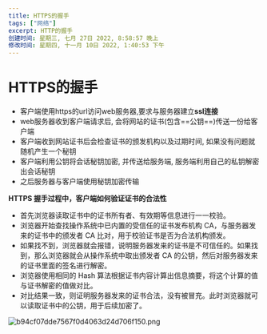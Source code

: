 ```yaml
---
title: HTTPS的握手
tags: ["网络"]
excerpt: HTTP的握手
创建时间: 星期三, 七月 27日 2022, 8:58:57 晚上
修改时间: 星期四, 十一月 10日 2022, 1:40:53 下午
---
```

# HTTPS的握手

- 客户端使用https的url访问web服务器,要求与服务器建立**ssl连接**
- web服务器收到客户端请求后, 会将网站的证书(包含==公钥==)传送一份给客户端
- 客户端收到网站证书后会检查证书的颁发机构以及过期时间, 如果没有问题就随机产生一个秘钥
- 客户端利用公钥将会话秘钥加密, 并传送给服务端, 服务端利用自己的私钥解密出会话秘钥
- 之后服务器与客户端使用秘钥加密传输

**HTTPS 握手过程中，客户端如何验证证书的合法性**

- 首先浏览器读取证书中的证书所有者、有效期等信息进行一一校验。
- 浏览器开始查找操作系统中已内置的受信任的证书发布机构 CA，与服务器发来的证书中的颁发者 CA 比对，用于校验证书是否为合法机构颁发。
- 如果找不到，浏览器就会报错，说明服务器发来的证书是不可信任的。如果找到，那么浏览器就会从操作系统中取出颁发者 CA 的公钥，然后对服务器发来的证书里面的签名进行解密。
- 浏览器使用相同的 Hash 算法根据证书内容计算出信息摘要，将这个计算的值与证书解密的值做对比。
- 对比结果一致，则证明服务器发来的证书合法，没有被冒充。此时浏览器就可以读取证书中的公钥，用于后续加密了。

![b94cf07dde7567f0d4063d24d706f150.png](:/ef6fa13262a94187912c8973beaa47ee)